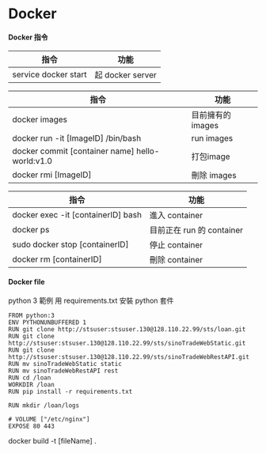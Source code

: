 # Docker
#### Docker 指令

指令                 | 功能
-------------------- |------------------------
service docker start | 起 docker server


指令                 | 功能
-------------------- |------------------------
docker images        | 目前擁有的images
docker run -it [ImageID] /bin/bash | run images
docker commit [container name] hello-world:v1.0 | 打包image
docker rmi [ImageID] | 刪除 images


指令                 | 功能
-------------------- |------------------------
docker exec -it [containerID] bash | 進入 container
docker ps            | 目前正在 run 的 container
sudo docker stop [containerID] | 停止 container 
docker rm [containerID] | 刪除 container


#### Docker file

python 3 範例
用 requirements.txt 安裝 python 套件



```
FROM python:3
ENV PYTHONUNBUFFERED 1
RUN git clone http://stsuser:stsuser.130@128.110.22.99/sts/loan.git
RUN git clone http://stsuser:stsuser.130@128.110.22.99/sts/sinoTradeWebStatic.git
RUN git clone http://stsuser:stsuser.130@128.110.22.99/sts/sinoTradeWebRestAPI.git
RUN mv sinoTradeWebStatic static
RUN mv sinoTradeWebRestAPI rest
RUN cd /loan
WORKDIR /loan
RUN pip install -r requirements.txt

RUN mkdir /loan/logs

# VOLUME ["/etc/nginx"]
EXPOSE 80 443

```

docker build -t [fileName] .
